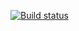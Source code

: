 [![Build status](https://build.appcenter.ms/v0.1/apps/1c27924d-3285-4aa2-b25c-9e86396c86af/branches/master/badge)](https://appcenter.ms)